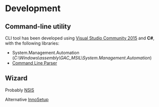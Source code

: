 
# Development

## Command-line utility

CLI tool has been developed using [Visual Studio Community 2015](https://www.visualstudio.com/downloads/) and **C#**, with the following libraries:
 * System.Management.Automation (*C:\Windows\assembly\GAC_MSIL\System.Management.Automation*)
 * [Command Line Parser](https://commandline.codeplex.com/)

## Wizard

Probably [NSIS](http://nsis.sourceforge.net/Main_Page)

Alternative [InnoSetup](http://www.jrsoftware.org/isinfo.php)
